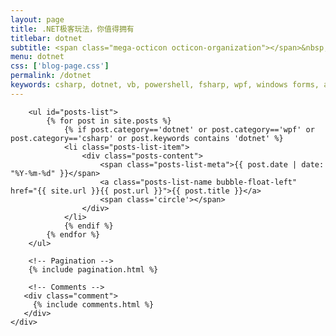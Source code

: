 ```yaml
---
layout: page
title: .NET极客玩法，你值得拥有
titlebar: dotnet
subtitle: <span class="mega-octicon octicon-organization"></span>&nbsp;&nbsp; ".NET极客玩法，你值得拥有"
menu: dotnet
css: ['blog-page.css']
permalink: /dotnet
keywords: csharp, dotnet, vb, powershell, fsharp, wpf, windows forms, asp.net, .net core
---
```


<div class="row">
    <div class="col-md-12">

        <ul id="posts-list">
            {% for post in site.posts %}
                {% if post.category=='dotnet' or post.category=='wpf' or post.category=='csharp' or post.keywords contains 'dotnet' %}
                <li class="posts-list-item">
                    <div class="posts-content">
                        <span class="posts-list-meta">{{ post.date | date: "%Y-%m-%d" }}</span>
                        <a class="posts-list-name bubble-float-left" href="{{ site.url }}{{ post.url }}">{{ post.title }}</a>
                        <span class='circle'></span>
                    </div>
                </li>
                {% endif %}
            {% endfor %}
        </ul> 

        <!-- Pagination -->
        {% include pagination.html %}

        <!-- Comments -->
       <div class="comment">
         {% include comments.html %}
       </div>
    </div>

</div>
<script>
    $(document).ready(function(){

        // Enable bootstrap tooltip
        $("body").tooltip({ selector: '[data-toggle=tooltip]' });

    });
</script>